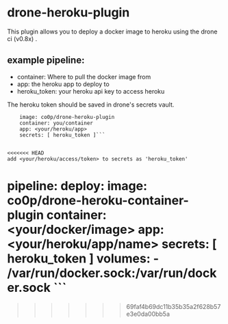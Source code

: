 drone-heroku-plugin
===================

This plugin allows you to deploy a docker image to heroku using the drone ci (v0.8x) .

example pipeline:
-----------------

 * container: Where to pull the docker image from
 * app: the heroku app to deploy to
 * heroku_token: your heroku api key to access heroku  

The heroku token should be saved in drone's secrets vault.

```deploy:
    image: co0p/drone-heroku-plugin
    container: you/container
    app: <your/heroku/app>
    secrets: [ heroku_token ]```


<<<<<<< HEAD
add <your/heroku/access/token> to secrets as 'heroku_token' 

```
pipeline:
  deploy:
    image: co0p/drone-heroku-container-plugin
    container: <your/docker/image>
    app: <your/heroku/app/name>
    secrets: [ heroku_token ]
    volumes:
      - /var/run/docker.sock:/var/run/docker.sock
      ```
=======
>>>>>>> 69faf4b69dc11b35b35a2f628b57e3e0da00bb5a


